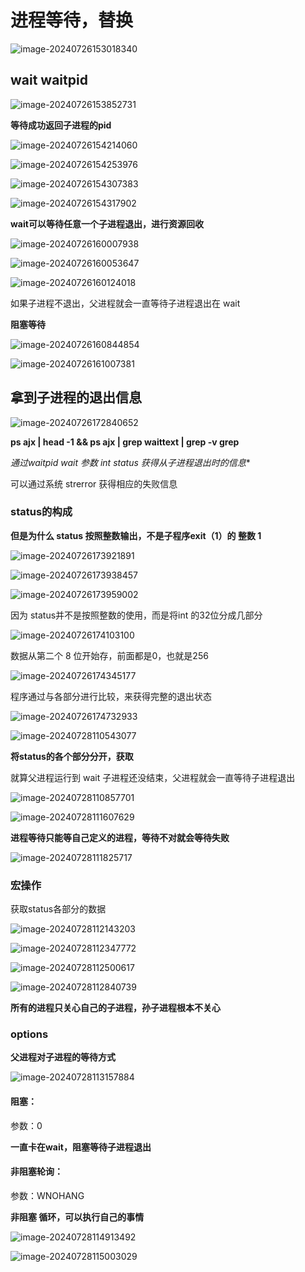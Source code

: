 # 进程等待，替换

![image-20240726153018340](C:\Users\30780\AppData\Roaming\Typora\typora-user-images\image-20240726153018340.png)

## wait waitpid

![image-20240726153852731](C:\Users\30780\AppData\Roaming\Typora\typora-user-images\image-20240726153852731.png)

**等待成功返回子进程的pid**

![image-20240726154214060](C:\Users\30780\AppData\Roaming\Typora\typora-user-images\image-20240726154214060.png)

![image-20240726154253976](C:\Users\30780\AppData\Roaming\Typora\typora-user-images\image-20240726154253976.png)

![image-20240726154307383](C:\Users\30780\AppData\Roaming\Typora\typora-user-images\image-20240726154307383.png)

![image-20240726154317902](C:\Users\30780\AppData\Roaming\Typora\typora-user-images\image-20240726154317902.png)

**wait可以等待任意一个子进程退出，进行资源回收**

![image-20240726160007938](C:\Users\30780\AppData\Roaming\Typora\typora-user-images\image-20240726160007938.png)

![image-20240726160053647](C:\Users\30780\AppData\Roaming\Typora\typora-user-images\image-20240726160053647.png)

![image-20240726160124018](C:\Users\30780\AppData\Roaming\Typora\typora-user-images\image-20240726160124018.png)

如果子进程不退出，父进程就会一直等待子进程退出在 wait 

**阻塞等待**

![image-20240726160844854](C:\Users\30780\AppData\Roaming\Typora\typora-user-images\image-20240726160844854.png)

![image-20240726161007381](C:\Users\30780\AppData\Roaming\Typora\typora-user-images\image-20240726161007381.png)

## 拿到子进程的退出信息

![image-20240726172840652](C:\Users\30780\AppData\Roaming\Typora\typora-user-images\image-20240726172840652.png)

**ps ajx | head -1 && ps ajx | grep waittext | grep -v grep**



**通过waitpid wait 参数 int*  status 获得从子进程退出时的信息**

可以通过系统 strerror 获得相应的失败信息

### **status的构成**  

**但是为什么 status 按照整数输出，不是子程序exit（1）的 整数 1**

![image-20240726173921891](C:\Users\30780\AppData\Roaming\Typora\typora-user-images\image-20240726173921891.png)

![image-20240726173938457](C:\Users\30780\AppData\Roaming\Typora\typora-user-images\image-20240726173938457.png)

![image-20240726173959002](C:\Users\30780\AppData\Roaming\Typora\typora-user-images\image-20240726173959002.png)

因为 status并不是按照整数的使用，而是将int 的32位分成几部分

![image-20240726174103100](C:\Users\30780\AppData\Roaming\Typora\typora-user-images\image-20240726174103100.png)

数据从第二个 8  位开始存，前面都是0，也就是256

![image-20240726174345177](C:\Users\30780\AppData\Roaming\Typora\typora-user-images\image-20240726174345177.png)

程序通过与各部分进行比较，来获得完整的退出状态

![image-20240726174732933](C:\Users\30780\AppData\Roaming\Typora\typora-user-images\image-20240726174732933.png)

![image-20240728110543077](C:\Users\30780\AppData\Roaming\Typora\typora-user-images\image-20240728110543077.png)

**将status的各个部分分开，获取**

就算父进程运行到 wait 子进程还没结束，父进程就会一直等待子进程退出

![image-20240728110857701](C:\Users\30780\AppData\Roaming\Typora\typora-user-images\image-20240728110857701.png)

![image-20240728111607629](C:\Users\30780\AppData\Roaming\Typora\typora-user-images\image-20240728111607629.png)

**进程等待只能等自己定义的进程，等待不对就会等待失败**

![image-20240728111825717](C:\Users\30780\AppData\Roaming\Typora\typora-user-images\image-20240728111825717.png)

### 宏操作

获取status各部分的数据

![image-20240728112143203](C:\Users\30780\AppData\Roaming\Typora\typora-user-images\image-20240728112143203.png)

![image-20240728112347772](C:\Users\30780\AppData\Roaming\Typora\typora-user-images\image-20240728112347772.png)

![image-20240728112500617](C:\Users\30780\AppData\Roaming\Typora\typora-user-images\image-20240728112500617.png)

![image-20240728112840739](C:\Users\30780\AppData\Roaming\Typora\typora-user-images\image-20240728112840739.png)

**所有的进程只关心自己的子进程，孙子进程根本不关心**

### options

**父进程对子进程的等待方式**

![image-20240728113157884](C:\Users\30780\AppData\Roaming\Typora\typora-user-images\image-20240728113157884.png)

#### 阻塞：

 参数：0

**一直卡在wait，阻塞等待子进程退出**

#### 非阻塞轮询：

参数：WNOHANG

**非阻塞 循环，可以执行自己的事情**

![image-20240728114913492](C:\Users\30780\AppData\Roaming\Typora\typora-user-images\image-20240728114913492.png)

![image-20240728115003029](C:\Users\30780\AppData\Roaming\Typora\typora-user-images\image-20240728115003029.png)
